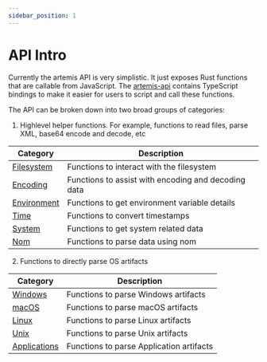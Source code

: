 ```yaml
---
sidebar_position: 1
---
```


# API Intro

Currently the artemis API is very simplistic. It just exposes Rust functions
that are callable from JavaScript. The
[artemis-api](https://github.com/puffyCid/artemis-api) contains TypeScript
bindings to make it easier for users to script and call these functions.

The API can be broken down into two broad groups of categories:

1. Highlevel helper functions. For example, functions to read files, parse XML,
   base64 encode and decode, etc

| Category                            | Description                                         |
| ----------------------------------- | --------------------------------------------------- |
| [Filesystem](./Helper/filesystem)   | Functions to interact with the filesystem           |
| [Encoding](./Helper/encoding)       | Functions to assist with encoding and decoding data |
| [Environment](./Helper/environment) | Functions to get environment variable details       |
| [Time](./Helper/time)               | Functions to convert timestamps                     |
| [System](./Helper/system)           | Functions to get system related data                |
| [Nom](./Helper/nom)                 | Functions to parse data using nom                   |

2. Functions to directly parse OS artifacts

| Category                          | Description                              |
| --------------------------------- | ---------------------------------------- |
| [Windows](./windows.md)           | Functions to parse Windows artifacts     |
| [macOS](./maocs.md)               | Functions to parse macOS artifacts       |
| [Linux](./linux.md)               | Functions to parse Linux artifacts       |
| [Unix](./unix.md)                 | Functions to parse Unix artifacts        |
| [Applications](./applications.md) | Functions to parse Application artifacts |

